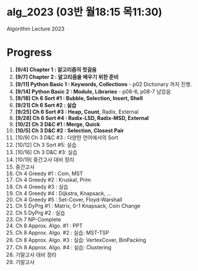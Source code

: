 # alg_2023 (03반 월18:15 목11:30)
Algorithm Lecture 2023

# Progress
1. **[9/4] Chapter 1 : 알고리즘의 첫걸음**
2. **[9/7] Chapter 2 : 알고리즘을 배우기 위한 준비**
3. **[9/11] Python Basic 1 : Keywords, Collections** - p02 Dictionary 까지 진행.
4. **[9/14] Python Basic 2 : Module, Libraries** - p08-6, p08-7 남았음
5. **[9/18] Ch 6 Sort #1 : Bubble, Selection, Insert, Shell**
6. **[9/21] Ch 6 Sort #2 : 실습**
7. **[9/25] Ch 6 Sort #3 : Heap, Count**, Radix, External
8. **[9/28] Ch 6 Sort #4 : Radix-LSD, Radix-MSD, External**
9. **[10/2] Ch 3 D&C #1 : Merge, Quick**
10. **[10/5] Ch 3 D&C #2 : Selection, Closest Pair**
11. [10/9] Ch 3 D&C #3 : 다양한 언어에서의 Sort
12. [10/12] Ch 3 Sort #5: 실습
14. [10/16] Ch 3 D&C #3: 실습
15. [10/19] 중간고사 대비 정리
16. 중간고사
17. Ch 4 Greedy #1 : Coin, MST
18. Ch 4 Greedy #2 : Kruskal, Prim
19. Ch 4 Greedy #3 : 실습
20. Ch 4 Greedy #4 : Dijkstra, Knapsack, ...
21. Ch 4 Greedy #5 : Set-Cover, Floyd-Warshall
22. Ch 5 DyPrg #1 : Matrix, 0-1 Knapsack, Coin Change
23. Ch 5 DyPrg #2 : 실습
24. Ch 7 NP-Complete
25. Ch 8 Approx. Algo. #1 : PPT
26. Ch 8 Approx. Algo. #2 : 실습: MST-TSP
27. Ch 8 Approx. Algo. #3 : 실습: VertexCover, BinPacking
28. Ch 8 Approx. Algo. #4 : 실습: Clustering
29. 기말고사 대비 정리
30. 기말고사
